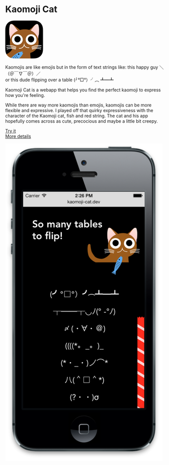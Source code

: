# Kaomoji Cat

<img src="screen1.png" width="120" height="120">

Kaomojis are like emojis but in the form of text strings like:
this happy guy ＼（＠￣∇￣＠）／ <br>
or
this dude flipping over a table (╯°□°）╯︵ ┻━┻

Kaomoji Cat is a webapp that helps you find the perfect kaomoji to express how you're feeling.

While there are way more kaomojis than emojis, kaomojis can be more flexible and expressive. I played off that quirky expressiveness with the character of the Kaomoji cat, fish and red string. The cat and his app hopefully comes across as cute, precocious and maybe a little bit creepy.

[Try it](http://kaomojicat.com/ "See Kaomoji Cat")<br>
[More details](http://pketh.org/Kaomoji-Cat)

<!-- <img src="screen2.png" width="424" height="834"> -->

<img src="screen2.png" width="500">
